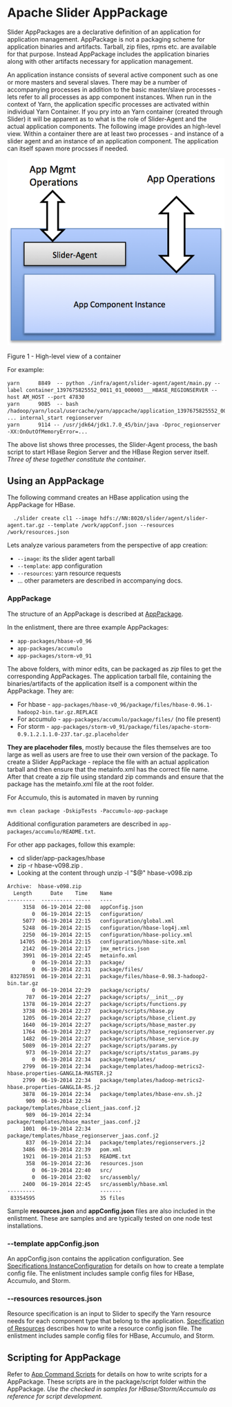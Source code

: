 <!---
   Licensed to the Apache Software Foundation (ASF) under one or more
   contributor license agreements.  See the NOTICE file distributed with
   this work for additional information regarding copyright ownership.
   The ASF licenses this file to You under the Apache License, Version 2.0
   (the "License"); you may not use this file except in compliance with
   the License.  You may obtain a copy of the License at

       http://www.apache.org/licenses/LICENSE-2.0

   Unless required by applicable law or agreed to in writing, software
   distributed under the License is distributed on an "AS IS" BASIS,
   WITHOUT WARRANTIES OR CONDITIONS OF ANY KIND, either express or implied.
   See the License for the specific language governing permissions and
   limitations under the License.
-->

# Apache Slider AppPackage

Slider AppPackages are a declarative definition of an application for application management. AppPackage is not a packaging scheme for application binaries and artifacts. Tarball, zip files, rpms etc. are available for that purpose. Instead AppPackage includes the application binaries along with other artifacts necessary for application management.

An application instance consists of several active component such as one or more masters and several slaves. There may be a number of accompanying processes in addition to the basic master/slave processes - lets refer to all processes as app component instances. When run in the context of Yarn, the application specific processes are activated within individual Yarn Container. If you pry into an Yarn container (created through Slider) it will be apparent as to what is the role of Slider-Agent and the actual application components. The following image provides an high-level view. Within a container there are at least two processes - and instance of a slider agent and an instance of an application component. The application can itself spawn more procsses if needed.

![Image](../../resources/images/slider-container.png?raw=true)

Figure 1 - High-level view of a container

For example:
	
    yarn      8849  -- python ./infra/agent/slider-agent/agent/main.py --label container_1397675825552_0011_01_000003___HBASE_REGIONSERVER --host AM_HOST --port 47830
    yarn      9085  -- bash /hadoop/yarn/local/usercache/yarn/appcache/application_1397675825552_0011/ ... internal_start regionserver
    yarn      9114 -- /usr/jdk64/jdk1.7.0_45/bin/java -Dproc_regionserver -XX:OnOutOfMemoryError=...

The above list shows three processes, the Slider-Agent process, the bash script to start HBase Region Server and the HBase Region server itself. *Three of these together constitute the container*.	

## Using an AppPackage
The following command creates an HBase application using the AppPackage for HBase.

	  ./slider create cl1 --image hdfs://NN:8020/slider/agent/slider-agent.tar.gz --template /work/appConf.json --resources /work/resources.json
	
Lets analyze various parameters from the perspective of app creation:
  
* `--image`: its the slider agent tarball
* `--template`: app configuration
* `--resources`: yarn resource requests
* … other parameters are described in accompanying docs. 

### AppPackage
The structure of an AppPackage is described at [AppPackage](application_package.md).

In the enlistment, there are three example AppPackages:

* `app-packages/hbase-v0_96`
* `app-packages/accumulo`
* `app-packages/storm-v0_91`

The above folders, with minor edits, can be packaged as *zip* files to get the corresponding AppPackages. The application tarball file, containing the binaries/artifacts of the application itself is a component within the AppPackage. They are:

* For hbase - `app-packages/hbase-v0_96/package/files/hbase-0.96.1-hadoop2-bin.tar.gz.REPLACE`
* For accumulo - `app-packages/accumulo/package/files/` (no file present)
* For storm - `app-packages/storm-v0_91/package/files/apache-storm-0.9.1.2.1.1.0-237.tar.gz.placeholder`

**They are placehoder files**, mostly because the files themselves are too large as well as users are free to use their own version of the package. To create a Slider AppPackage - replace the file with an actual application tarball and then ensure that the metainfo.xml has the correct file name. After that create a zip file using standard zip commands and ensure that the package has the metainfo.xml file at the root folder.

For Accumulo, this is automated in maven by running

    mvn clean package -DskipTests -Paccumulo-app-package

Additional configuration parameters are described in `app-packages/accumulo/README.txt`.

For other app packages, follow this example:

* cd slider/app-packages/hbase
* zip -r hbase-v098.zip .
* Looking at the content through unzip -l "$@" hbase-v098.zip

```
Archive:  hbase-v098.zip
  Length      Date    Time    Name
---------  ---------- -----   ----
     3158  06-19-2014 22:08   appConfig.json
        0  06-19-2014 22:15   configuration/
     5077  06-19-2014 22:15   configuration/global.xml
     5248  06-19-2014 22:15   configuration/hbase-log4j.xml
     2250  06-19-2014 22:15   configuration/hbase-policy.xml
    14705  06-19-2014 22:15   configuration/hbase-site.xml
     2142  06-19-2014 22:17   jmx_metrics.json
     3991  06-19-2014 22:45   metainfo.xml
        0  06-19-2014 22:33   package/
        0  06-19-2014 22:31   package/files/
 83278591  06-19-2014 22:31   package/files/hbase-0.98.3-hadoop2-bin.tar.gz
        0  06-19-2014 22:29   package/scripts/
      787  06-19-2014 22:27   package/scripts/__init__.py
     1378  06-19-2014 22:27   package/scripts/functions.py
     3738  06-19-2014 22:27   package/scripts/hbase.py
     1205  06-19-2014 22:27   package/scripts/hbase_client.py
     1640  06-19-2014 22:27   package/scripts/hbase_master.py
     1764  06-19-2014 22:27   package/scripts/hbase_regionserver.py
     1482  06-19-2014 22:27   package/scripts/hbase_service.py
     5089  06-19-2014 22:27   package/scripts/params.py
      973  06-19-2014 22:27   package/scripts/status_params.py
        0  06-19-2014 22:34   package/templates/
     2799  06-19-2014 22:34   package/templates/hadoop-metrics2-hbase.properties-GANGLIA-MASTER.j2
     2799  06-19-2014 22:34   package/templates/hadoop-metrics2-hbase.properties-GANGLIA-RS.j2
     3878  06-19-2014 22:34   package/templates/hbase-env.sh.j2
      909  06-19-2014 22:34   package/templates/hbase_client_jaas.conf.j2
      989  06-19-2014 22:34   package/templates/hbase_master_jaas.conf.j2
     1001  06-19-2014 22:34   package/templates/hbase_regionserver_jaas.conf.j2
      837  06-19-2014 22:34   package/templates/regionservers.j2
     3486  06-19-2014 22:39   pom.xml
     1921  06-19-2014 21:53   README.txt
      358  06-19-2014 22:36   resources.json
        0  06-19-2014 22:40   src/
        0  06-19-2014 23:02   src/assembly/
     2400  06-19-2014 22:45   src/assembly/hbase.xml
---------                     -------
 83354595                     35 files
```

Sample **resources.json** and **appConfig.json** files are also included in the enlistment. These are samples and are typically tested on one node test installations.


### --template appConfig.json
An appConfig.json contains the application configuration. See [Specifications InstanceConfiguration](application_instance_configuration.md) for details on how to create a template config file. The enlistment includes sample config files for HBase, Accumulo, and Storm.


### --resources resources.json
Resource specification is an input to Slider to specify the Yarn resource needs for each component type that belong to the application. [Specification of Resources](resource_specification.html) describes how to write a resource config json file. The enlistment includes sample config files for HBase, Accumulo, and Storm.


## Scripting for AppPackage
Refer to [App Command Scripts](writing_app_command_scripts) for details on how to write scripts for a AppPackage. These scripts are in the package/script folder within the AppPackage. *Use the checked in samples for HBase/Storm/Accumulo as reference for script development.*



